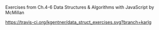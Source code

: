 Exercises from Ch.4-6
Data Structures & Algorithms with JavaScript by McMillan

https://travis-ci.org/kgentner/data_struct_exercises.svg?branch=karlg
